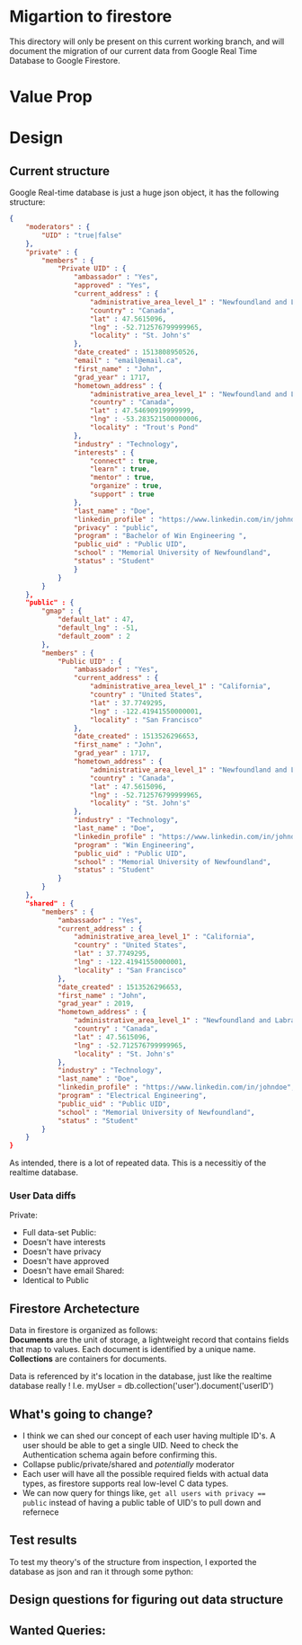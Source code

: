 # Migartion to firestore
This directory will only be present on this current working branch, and will document the migration of our current data from Google Real Time Database to Google Firestore.

# Value Prop

# Design

## Current structure

Google Real-time database is just a huge json object, it has the following structure:
```json
{
    "moderators" : {
        "UID" : "true|false"
    },
    "private" : {
        "members" : {
            "Private UID" : {
                "ambassador" : "Yes",
                "approved" : "Yes",
                "current_address" : {
                    "administrative_area_level_1" : "Newfoundland and Labrador",
                    "country" : "Canada",
                    "lat" : 47.5615096,
                    "lng" : -52.712576799999965,
                    "locality" : "St. John's"
                },
                "date_created" : 1513808950526,
                "email" : "email@email.ca",
                "first_name" : "John",
                "grad_year" : 1717,
                "hometown_address" : {
                    "administrative_area_level_1" : "Newfoundland and Labrador",
                    "country" : "Canada",
                    "lat" : 47.54690919999999,
                    "lng" : -53.283521500000006,
                    "locality" : "Trout's Pond"
                },
                "industry" : "Technology",
                "interests" : {
                    "connect" : true,
                    "learn" : true,
                    "mentor" : true,
                    "organize" : true,
                    "support" : true
                },
                "last_name" : "Doe",
                "linkedin_profile" : "https://www.linkedin.com/in/johndoe",
                "privacy" : "public",
                "program" : "Bachelor of Win Engineering ",
                "public_uid" : "Public UID",
                "school" : "Memorial University of Newfoundland",
                "status" : "Student"
                }
            }
        }
    },
    "public" : {
        "gmap" : {
            "default_lat" : 47,
            "default_lng" : -51,
            "default_zoom" : 2
        },
        "members" : {
            "Public UID" : {
                "ambassador" : "Yes",
                "current_address" : {
                    "administrative_area_level_1" : "California",
                    "country" : "United States",
                    "lat" : 37.7749295,
                    "lng" : -122.41941550000001,
                    "locality" : "San Francisco"
                },
                "date_created" : 1513526296653,
                "first_name" : "John",
                "grad_year" : 1717,
                "hometown_address" : {
                    "administrative_area_level_1" : "Newfoundland and Labrador",
                    "country" : "Canada",
                    "lat" : 47.5615096,
                    "lng" : -52.712576799999965,
                    "locality" : "St. John's"
                },
                "industry" : "Technology",
                "last_name" : "Doe",
                "linkedin_profile" : "https://www.linkedin.com/in/johndoe",
                "program" : "Win Engineering",
                "public_uid" : "Public UID",
                "school" : "Memorial University of Newfoundland",
                "status" : "Student"
            }
        }
    },
    "shared" : {
        "members" : {
            "ambassador" : "Yes",
            "current_address" : {
                "administrative_area_level_1" : "California",
                "country" : "United States",
                "lat" : 37.7749295,
                "lng" : -122.41941550000001,
                "locality" : "San Francisco"
            },
            "date_created" : 1513526296653,
            "first_name" : "John",
            "grad_year" : 2019,
            "hometown_address" : {
                "administrative_area_level_1" : "Newfoundland and Labrador",
                "country" : "Canada",
                "lat" : 47.5615096,
                "lng" : -52.712576799999965,
                "locality" : "St. John's"
            },
            "industry" : "Technology",
            "last_name" : "Doe",
            "linkedin_profile" : "https://www.linkedin.com/in/johndoe",
            "program" : "Electrical Engineering",
            "public_uid" : "Public UID",
            "school" : "Memorial University of Newfoundland",
            "status" : "Student"
        }
    }
}
```

As intended, there is a lot of repeated data. This is a necessitiy of the realtime database.

### User Data diffs
Private:
 - Full data-set
Public:
 - Doesn't have interests
 - Doesn't have privacy
 - Doesn't have approved
 - Doesn't have email
Shared:
 - Identical to Public

## Firestore Archetecture
Data in firestore is organized as follows:  
**Documents** are the unit of storage, a lightweight record that contains fields that map to values. Each document is identified by a unique name.  
**Collections** are containers for documents.

Data is referenced by it's location in the database, just like the realtime database really ! I.e. myUser = db.collection('user').document('userID')

## What's going to change?
 - I think we can shed our concept of each user having multiple ID's. A user should be able to get a single UID. Need to check the Authentication schema again before confirming this.
 - Collapse public/private/shared and *potentially* moderator
 - Each user will have all the possible required fields with actual data types, as firestore supports real low-level C data types.
 - We can now query for things like, `get all users with privacy == public` instead of having a public table of UID's to pull down and refernece


## Test results
To test my theory's of the structure from inspection, I exported the database as json and ran it through some python:


## Design questions for figuring out data structure

Wanted Queries:
 - 

